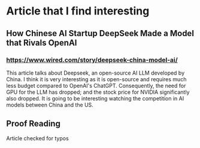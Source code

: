 # Article that I find interesting

## How Chinese AI Startup DeepSeek Made a Model that Rivals OpenAI

### https://www.wired.com/story/deepseek-china-model-ai/

This article talks about Deepseek, an open-source AI LLM developed by China. I think it is very interesting as it is open-source and requires much less budget compared to OpenAI's ChatGPT. Consequently, the need for GPU for the LLM has dropped; and the stock price for NVIDIA significantly also dropped. It is going to be interesting watching the competition in AI models between China and the US.

## Proof Reading

Article checked for typos

